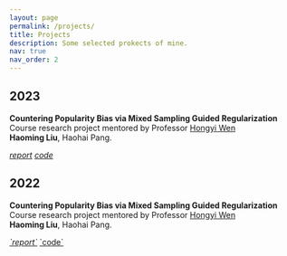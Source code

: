 ```yaml
---
layout: page
permalink: /projects/
title: Projects
description: Some selected prokects of mine.
nav: true
nav_order: 2
---
```


## 2023

**Countering Popularity Bias via Mixed Sampling Guided Regularization** \
Course research project mentored by Professor [Hongyi Wen](https://whongyi.github.io/) \
**Haoming Liu**, Haohai Pang.
<p><a href="assets/pdf/RS_report.pdf" target="_blank"><em>report</em></a> <a href="https://github.com/hmdliu/RecSys-SP23/tree/main/Project" target="_blank"><em>code</em></a></p>

## 2022

**Countering Popularity Bias via Mixed Sampling Guided Regularization** \
Course research project mentored by Professor [Hongyi Wen](https://whongyi.github.io/) \
**Haoming Liu**, Haohai Pang.
<p><a href="assets/pdf/RS_report.pdf" target="_blank"><em>`report`</em></a> <a href="https://github.com/hmdliu/RecSys-SP23/tree/main/Project" target="_blank">`code`</a></p>
